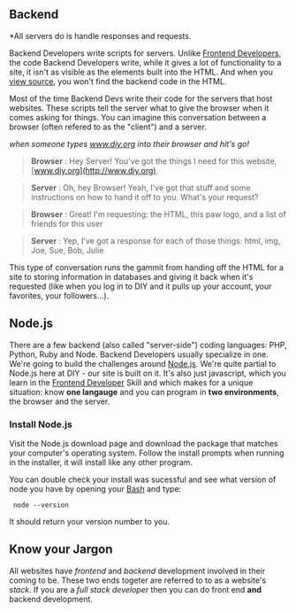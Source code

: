 ## Backend 

*All servers do is handle responses and requests. 

Backend Developers write scripts for servers. Unlike [Frontend Developers](http://www.diy.org/skills/frontenddev), the code Backend Developers write, while it gives a lot of functionality to a site, it isn't as visible as the elements built into the HTML. And when you [view source](http://fedev.herokuapp.com/challenge/1), you won't find the backend code in the HTML. 

Most of the time Backend Devs write their code for the servers that host websites. These scripts tell the server what to give the browser when it comes asking for things. You can imagine this conversation between a browser (often refered to as the "client") and a server. 

*when someone types www.diy.org into their browser and hit's go!*

> **Browser** : Hey Server! You've got the things I need for this website, [www.diy.org](http://www.diy.org).

> **Server** : Oh, hey Browser! Yeah, I've got that stuff and some instructions on how to hand it off to you. What's your request?

> **Browser** : Great! I'm requesting: the HTML, this paw logo, and a list of friends for this user

> **Server** : Yep, I've got a response for each of those things: html, img, Joe, Sue, Bob, Julie

This type of conversation runs the gammit from handing off the HTML for a site to storing information in databases and giving it back when it's requested (like when you log in to DIY and it pulls up your account, your favorites, your followers...).

## Node.js

There are a few backend (also called "server-side") coding languages: PHP, Python, Ruby and Node. Backend Developers usually specialize in one. We're going to build the challenges around [Node.js](http://www.nodejs.org). We're quite partial to Node.js here at DIY - our site is built on it. It's also just javascript, which you learn in the [Frontend Developer](http://www.diy.org/skills/frontenddev) Skill and which makes for a unique situation: know **one langauge** and you can program in **two environments**, the browser and the server. 

### Install Node.js

Visit the Node.js download page and download the package that matches your computer's operating system. Follow the install prompts when running in the installer, it will install like any other program. 

You can double check your install was sucessful and see what version of node you have by opening your [Bash](http://opensourcerer.diy.org/challenge/3) and type:

     node --version

It should return your version number to you. 

## Know your Jargon

All websites have *frontend* and *backend* development involved in their coming to be. These two ends togeter are referred to to as a website's *stack*. If you are a *full stack developer* then you can do front end **and** backend development. 


